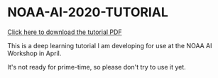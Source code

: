 # NOAA-AI-2020-TUTORIAL

[Click here to download the tutorial PDF](https://drive.google.com/file/d/1-Bqo_4H5foLjWLyEB2EyKvpIXTjNHhyP/view?usp=sharing)

This is a deep learning tutorial I am developing for use at the NOAA AI Workshop in April.

It's not ready for prime-time, so please don't try to use it yet. 

